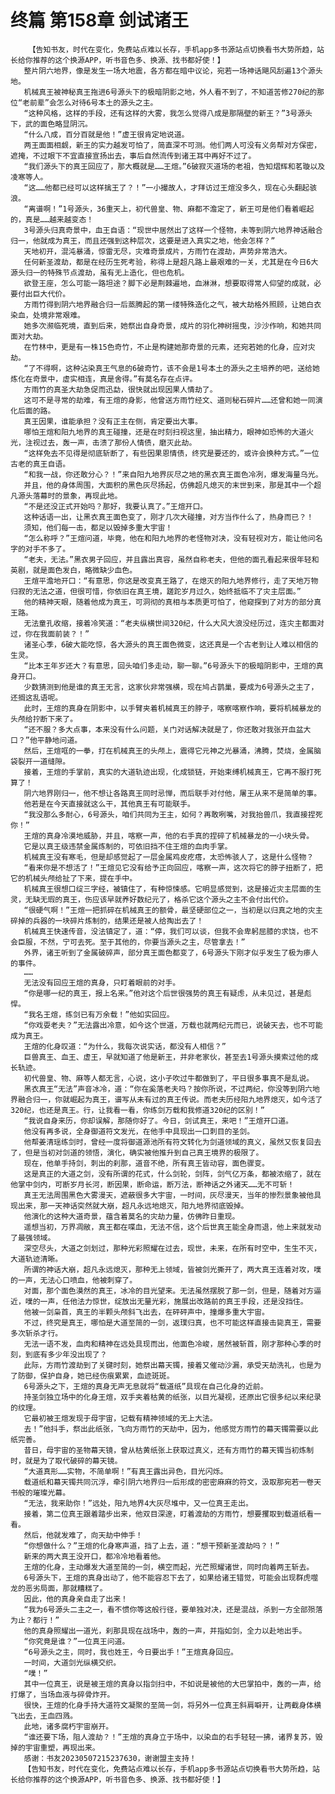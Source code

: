 # 终篇 第158章 剑试诸王
        【告知书友，时代在变化，免费站点难以长存，手机app多书源站点切换看书大势所趋，站长给你推荐的这个换源APP，听书音色多、换源、找书都好使！】
       整片阴六地界，像是发生一场大地震，各方都在暗中议论，宛若一场神话飓风刮遍13个源头地。
       机械真王被神秘真王拖进6号源头下的极暗阴影之地，外人看不到了，不知道苦修270纪的那位“老前辈”会怎么对待6号本土的源头之主。
       “这种风格，这样的手段，还有这样的大雾，我怎么觉得八成是那隔壁的新王？”3号源头下，武的面色略显阴沉。
       “什么八成，百分百就是他！”虚王很肯定地说道。
       两王面面相觑，新王的实力越发可怕了，简直深不可测。他们两人可没有义务帮对方保密，遮掩，不过眼下不宜直接宣扬出去，事后自然流传到诸王耳中再好不过了。
       “我们源头下的真王回应了，那大概就是……王煊。”6破寂灭道场的老祖，告知熠辉和茗璇以及凌寒等人。
       “这……他都已经可以这样擒王了？！”一小撮故人，才拜访过王煊没多久，现在心头翻起骇浪。
       “离谱啊！”1号源头，36重天上，初代兽皇、物、麻都不澹定了，新王可是他们看着崛起的，真是……越来越变态！
       3号源头归真奇景中，血王自语：“现世中居然出了这样一个怪物，未等到阴六地界神话融合归一，他就成为真王，而且还强到这种层次，这要是进入真实之地，他会怎样？”
       天地初开，混沌暴涌，惊雷无尽，灾难奇景成片，方雨竹在渡劫，声势非常浩大。
       任何新圣渡劫，都是在经历生死考验，称得上是超凡路上最艰难的一关，尤其是在今日6大源头归一的特殊节点渡劫，虽有无上造化，但也危机。
       欲登王座，怎么可能一路坦途？脚下必是荆棘遍地，血淋淋，想要取得常人仰望的成就，必要付出巨大代价。
       方雨竹得到阴六地界融合归一后蒸腾起的第一缕特殊造化之气，被大劫格外照顾，让她白衣染血，处境非常艰难。
       她多次濒临死境，直到后来，她祭出自身奇景，成片的羽化神树摇曳，沙沙作响，和她共同面对大劫。
       在竹林中，更是有一株15色奇竹，不止是构建她那奇景的元素，还宛若她的化身，应对灾劫。
       “了不得啊，这种沾染真王气息的6破奇竹，该不会是1号本土的源头之主培养的吧，送给她炼化在奇景中，虚实相连，真是舍得。”有莫名存在点评。
       方雨竹的真圣大劫急促而迅勐，很快就出现因果人情劫了。
       这可不是寻常的劫难，有王煊的身影，他曾送方雨竹经文、道则秘石碎片……还曾和她一同演化后面的路。
       真王因果，谁能承担？没有正主在侧，肯定要出大事。
       哪怕王煊和阳九地界的真王碰撞，还是在时刻扫视这里，抽出精力，眼神如恐怖的大道火光，注视过去，轰一声，击溃了那份人情债，磨灭此劫。
       “这样免去不见得是彻底斩断了，有些因果恩情债，终究是要还的，或许会换种方式。”一位古老的真王自语。
       “和我一战，你还敢分心？！”来自阳九地界灰尽之地的黑衣真王面色冷冽，爆发海量乌光。
       并且，他的身体周围，大面积的黑色灰尽扬起，仿佛超凡熄灭的末世到来，那是其中一个超凡源头落幕时的景象，再现此地。
       “不是还没正式开始吗？那好，我要认真了。”王煊开口。
       这种话语一出，让黑衣真王面色变了，刚才几次大碰撞，对方当作什么了，热身而已？！
       须知，他们每一击，都足以毁掉多重大宇宙！
       “怎么称呼？”王煊问道，毕竟，他在和阳九地界的老怪物对决，没有轻视对方，能让他问名字的对手不多了。
       “老夫，无法。”黑衣男子回应，并且露出真容，虽然自称老夫，但他的面孔看起来很年轻和英剧，就是面色发白，略微缺少血色。
       王煊平澹地开口：“有意思，你这是改变真王路了，在熄灭的阳九地界修行，走了天地万物归寂的无法之道，但很可惜，你依旧在真王境，蹉跎岁月过久，始终抵临不了灾主层面。”
       他的精神天眼，随着他成为真王，可洞彻的真相与本质更可怕了，他窥探到了对方的部分真王路。
       无法童孔收缩，接着冷笑道：“老夫纵横世间320纪，什么大风大浪没经历过，连灾主都面对过，你在我面前装？！”
       诸圣心季，6破大能吃惊，各大源头的真王面色微变，这还真是一个古老到让人难以相信的生灵。
       “比本王年岁还大？有意思，回头咱们多走动，聊一聊。”6号源头下的极暗阴影中，王煊的真身开口。
       少数猜测到他是谁的真王无言，这家伙非常强横，现在鸠占鹊巢，要成为6号源头之主了，还搁这乱语呢。
       此时，王煊的真身在阴影中，以手臂夹着机械真王的脖子，喀察喀察作响，要将机械暴龙的头颅给拧断下来了。
       “还不服？多大点事，本来没有什么问题，关门对话解决就是了，你还敢对我张开血盆大口？”他平静地问道。
       然后，王煊哐的一拳，打在机械真王的头颅上，震得它元神之光暴涌，沸腾，焚烧，金属脑袋裂开一道缝隙。
       接着，王煊的手掌前，真实的大道轨迹出现，化成锁链，开始束缚机械真王，它再不服打死算了！
       阴六地界刚归一，他不想让各路真王同时忌惮，而后联手对付他，屠王从来不是简单的事。
       他若是在今天直接就这么干，其他真王有可能联手。
       “我没那么多耐心，6号源头，咱们共同为王主，如何？再敢咧嘴，对我抬兽爪，我直接捏死你！”
       王煊的真身冷漠地威胁，并且，喀察一声，他的右手真的捏碎了机械暴龙的一小块头骨。
       它是以真王级违禁金属炼制的，可依旧挡不住王煊的血肉手掌。
       机械真王没有寒毛，但是却感觉起了一层金属鸡皮疙瘩，太恐怖骇人了，这是什么怪物？
       “看来你是不想活了！”王煊见它没有给予正向回应，喀察一声，这次将它的脖子扭断了，把它的机械头颅给扯了下来，提在手中。
       机械真王很想口绽三字经，被镇住了，有种惊悚感。它明显感觉到，这是接近灾主层面的生灵，无缺无瑕的真王，伤应该早就养好数纪元了，格杀它这个源头之主不会付出代价。
       “很硬气啊！”王煊一把抓碎在机械真王的额骨，最坚硬部位之一，当初是以归真之地的灾主碎掉的兵器的一块碎片炼制的，结果还是被人给掏出去了！
       机械真王快速传音，没法镇定了，道：“停，我们可以谈，但我不会卑躬屈膝的求饶，也不会臣服，不然，宁可去死。至于其他的，你要当源头之主，尽管拿去！”
       外界，诸王听到了金属破碎声，部分真王面色都变了，6号源头下刚才似乎发生了极为瘆人的事件。
       ……
       无法没有回应王煊的真身，只盯着眼前的对手。
       “你是哪一纪的真王，报上名来。”他对这个后世很强势的真王有疑虑，从未见过，甚是彪悍。
       “我名王煊，练剑已有万余载！”他如实回应。
       “你戏耍老夫？”无法露出冷意，如今这个世道，万载也就两纪元而已，说破天去，也不可能成为真王。
       王煊的化身叹道：“为什么，我每次说实话，都没有人相信？”
       巨兽真王、血王、虚王，早就知道了他是新王，并非老家伙，甚至去1号源头摸索过他的成长轨迹。
       初代兽皇、物、麻等人都无言，心说，这小子吹过牛都做到了，平日很多事真不是乱说。
       黑衣真王“无法”声音冰冷，道：“你在奚落老夫吗？按你所说，不过两纪，你没等到阴六地界融合归一，你就崛起为真王，谱写从未有过的真王传说。而老夫历经阳九地界熄灭，如今活了320纪，也还是真王。行，让我看一看，你练剑万载和我修道320纪的区别！”
       “我说自身来历，你却误解，那随你好了。今日，剑试真王，来吧！”王煊开口道。
       他没有再多说，全身御道符文发光，在他手中具现出一口刺目的圣剑。
       他帮姜清瑶练剑时，曾经一度将御道源池所有符文转化为剑道领域的真义，虽然又恢复回去了，但是当初对剑道的领悟，演化，确实被他推升到自己真王境界的极限了。
       现在，他单手持剑，刺出的刹那，道音不绝，所有真王皆动容，面色骤变。
       这是真正的大道之剑，没有所谓的花式，什么剑轮，剑阵，剑气亿万条，都被浓缩了，就在他掌中剑内，可断岁月长河，断因果，断命运，断万法，断神话之外诸天……无不可斩！
       真王无法周围黑色大雾漫天，遮蔽很多大宇宙，一时间，灰尽漫天，当年的惨烈景象被他具现出来，那一天神话突然就大崩，超凡永远地熄灭，阳九地界彻底毁掉。
       他演化的这种大道奇景，蕴含着莫名的灾劫力量，仿佛昨日重现。
       遥想当初，万界凋敝，真王都在喋血，无法不信，这个后世真王能全身而退，他上来就发动了最强领域。
       深空尽头，大道之剑划过，那种光彩照耀在过去，现世，未来，在所有时空中，生生不灭，大道轨迹清晰。
       所谓的神话大崩，超凡永远熄灭，那种无上领域，皆被剑光撕开了，两大真王连着对攻，噗的一声，无法心口喷血，他被刺穿了。
       对面，那个面色漠然的真王，冰冷的目光望来。无法虽然摆脱了那一剑，但是，随着对方逼近，噗的一声，任他法力惊世，绽放出无量光彩，施展出改路前的真王手段，还是没挡住。
       他被一剑枭首，真王的半颗头颅斜飞出去，在砰砰声中，撞爆多重大宇宙。
       不过，终究是真王，哪怕是大道至简的一剑，返璞归真，也不可能这样直接击毙真王，需要多次斩杀才行。
       无法一语不发，血肉和精神在远处具现而出，他面色冷峻，居然被斩首，刚才那种心季的时刻，到底有多少年没出现了？
       此际，方雨竹渡劫到了关键时刻，她祭出幕天镯，接着又催动沙漏，承受天劫洗礼，也是为了防御，保护自身，她已经伤痕累累，血迹斑斑。
       6号源头之下，王煊的真身无声无息就将“载道纸”具现在自己化身的近前。
       持圣剑独立场中的化身王煊，双手夹着枯黄的纸张，以目光凝视，还原出它很多纪以来纪录的纹理。
       它最初被王煊发现于母宇宙，记载有精神领域的无上大法。
       去！”他抖手，祭出此纸张，飞向方雨竹的天劫中，因为，他感觉方雨竹的幕天镯需要以此纸完善。
       昔日，母宇宙的圣物幕天镜，曾从枯黄纸张上获取过真义，还有方雨竹的幕天镯当初炼制时，就是为了取代破碎的幕天镜。
       “大道真形……实物，不简单啊！”有真王露出异色，目光闪烁。
       载道纸和幕天镯共同沉浮，牵引阴六地界归一后形成的密密麻麻的符文，汲取那宛若一卷天书般的璀璨光幕。
       “无法，我来助你！”远处，阳九地界4大灰尽堆中，又一位真王走出。
       接着，第二位真王跟着踏步出来，他双目深邃，盯着渡劫的方雨竹，想要攫取到载道纸看一看。
       然后，他就发难了，向天劫中伸手！
       “你想做什么？”王煊的化身寒声道，挡了上去，道：“想干预新圣渡劫吗？！”
       新来的两大真王没开口，都冷冷地看着他。
       王煊的化身，主动爆发大道至简的一剑，横空而起，光芒照耀诸世，同时向着两王斩去。
       6号源头下，王煊的真身出动了，他不能容忍下去了，如果给诸王错觉，可能会出现群虎噬龙的恶劣局面，那就糟糕了。
       因此，他的真身亲自走了出来！
       “我为6号源头二主之一，看不惯你等这般行径，要单独对决，还是混战，杀到一方全部殒落为止？都行！”
       他的真身照耀出一道光，刹那具现在战场中，轰的一声，并指如剑，全力以赴地出手。
       “你究竟是谁？”一位真王问道。
       “6号源头之主，同时，我也姓王，今日要出手！”王煊真身回应。
       一时间，大道剑光纵横交织。
       “噗！”
       其中一位真王，说是被王煊的真身以指剑扫中，不如说是被他的大巴掌拍中，轰的一声，给打爆了，当场血液与碎骨炸开。
       很快，王煊的化身手持大道符文凝聚的至简一剑，将另外一位真王斜肩噼开，让两截身体横飞出去，王血四溅。
       此地，诸多腐朽宇宙崩开。
       “谁还要下场，阻人渡劫？！”王煊的真身立于场中，以染血的右手轻轻一拂，诸界复苏，毁掉的宇宙重塑，再现出来。
       感谢：书友20230507215237630，谢谢盟主支持！
       【告知书友，时代在变化，免费站点难以长存，手机app多书源站点切换看书大势所趋，站长给你推荐的这个换源APP，听书音色多、换源、找书都好使！】